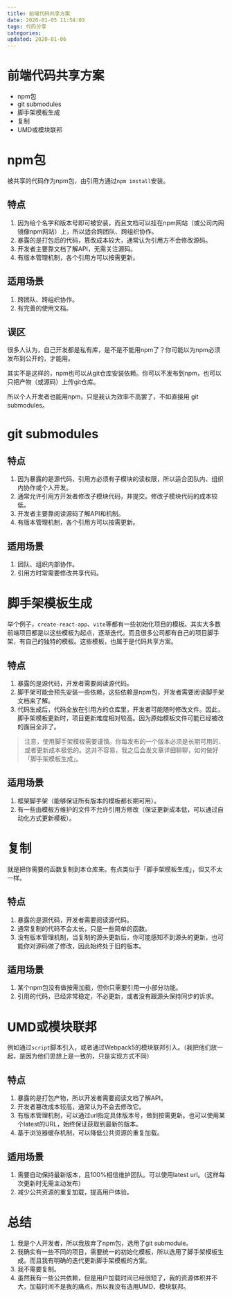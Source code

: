 ```yaml
---
title: 前端代码共享方案
date: 2020-01-05 11:54:03
tags: 代码分享
categories:
updated: 2020-01-06
---
```


# 前端代码共享方案

- npm包
- git submodules
- 脚手架模板生成
- 复制
- UMD或模块联邦

npm包
====

被共享的代码作为npm包，由引用方通过`npm install`安装。

特点
--

1.  因为给个名字和版本号即可被安装，而且文档可以挂在npm网站（或公司内网镜像npm网站）上，所以适合跨团队、跨组织协作。
2.  暴露的是打包后的代码，篡改成本较大，通常认为引用方不会修改源码。
3.  开发者主要靠文档了解API，无需关注源码。
4.  有版本管理机制，各个引用方可以按需更新。

适用场景
----

1.  跨团队、跨组织协作。
2.  有完善的使用文档。

误区
--

很多人认为，自己开发都是私有库，是不是不能用npm了？你可能以为npm必须发布到公开的，才能用。

其实不是这样的，npm也可以从git仓库安装依赖。你可以不发布到npm，也可以只把产物（或源码）上传git仓库。

所以个人开发者也能用npm，只是我认为效率不高罢了，不如直接用 git submodules。

git submodules
==============

特点
--

1.  因为暴露的是源代码，引用方必须有子模块的读权限，所以适合团队内、组织内协作或个人开发。
2.  通常允许引用方开发者修改子模块代码，并提交。修改子模块代码的成本较低。
3.  开发者主要靠阅读源码了解API和机制。
4.  有版本管理机制，各个引用方可以按需更新。

适用场景
----

1.  团队、组织内部协作。
2.  引用方时常需要修改共享代码。

脚手架模板生成
=======

举个例子，`create-react-app`、`vite`等都有一些初始化项目的模板。其实大多数前端项目都是以这些模板为起点，逐渐迭代。而且很多公司都有自己的项目脚手架，有自己的独特的模板。这些模板，也属于是代码共享方案。

特点
--

1.  暴露的是源代码，开发者需要阅读源代码。
2.  脚手架可能会预先安装一些依赖，这些依赖是npm包，开发者需要阅读脚手架文档来了解。
3.  代码生成后，代码全放在引用方的仓库里，开发者可能随时修改文件。因此，脚手架模板更新时，项目更新难度相对较高。因为原始模板文件可能已经被改的面目全非了。

> 注意，使用脚手架模板需要谨慎。你每发布的一个版本必须是长期可用的、或者更新成本极低的。这并不容易，我之后会发文章详细聊聊，如何做好「脚手架模板生成」。

适用场景
----

1.  框架脚手架（能够保证所有版本的模板都长期可用）。
2.  有一些由模板方维护的文件不允许引用方修改（保证更新成本低，可以通过自动化方式更新模板）。

复制
==

就是把你需要的函数复制到本仓库来。有点类似于「脚手架模板生成」，但又不太一样。

特点
--

1.  暴露的是源代码，开发者需要阅读源代码。
2.  通常复制的代码不会太长，只是一些简单的函数。
3.  没有版本管理机制，当复制的源头更新后，你可能感知不到源头的更新，也可能你对源码做了修改，因此始终处于旧的版本。

适用场景
----

1.  某个npm包没有做按需加载，但你只需要引用一小部分功能。
2.  引用的代码，已经非常稳定，不必更新，或者没有跟源头保持同步的诉求。

UMD或模块联邦
========

例如通过`script`脚本引入，或者通过Webpack5的模块联邦引入。（我把他们放一起，是因为他们思想上是一致的，只是实现方式不同）

特点
--

1.  暴露的是打包产物，所以开发者需要阅读文档了解API。
2.  开发者篡改成本较高，通常认为不会去修改它。
3.  有版本管理机制，可以通过url指定具体版本号，做到按需更新。也可以使用某个latest的URL，始终保证获取到最新的版本。
4.  基于浏览器缓存机制，可以降低公共资源的重复加载。

适用场景
----

1.  需要自动保持最新版本，且100%相信维护团队。可以使用latest url。（这样每次更新时无需主动发布）
2.  减少公共资源的重复加载，提高用户体验。

总结
====

1.  我是个人开发者，所以我放弃了npm包，选用了git submodule。
2.  我确实有一些不同的项目，需要统一的初始化模板，所以选用了脚手架模板生成。而且我有明确的迭代更新脚手架模板的方案。
3.  我不需要复制。
4.  虽然我有一些公共依赖，但是用户加载时间已经很短了，我的资源体积并不大，加载时间不是我的痛点，所以我没有选用UMD、模块联邦。


